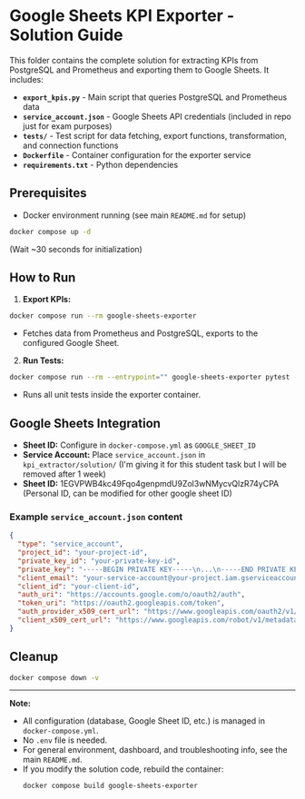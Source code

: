 # Google Sheets KPI Exporter - Solution Guide

This folder contains the complete solution for extracting KPIs from PostgreSQL and Prometheus and exporting them to Google Sheets. It includes:

- **`export_kpis.py`** - Main script that queries PostgreSQL and Prometheus data
- **`service_account.json`** - Google Sheets API credentials (included in repo just for exam purposes)
- **`tests/`** - Test script for data fetching, export functions, transformation, and connection functions
- **`Dockerfile`** - Container configuration for the exporter service
- **`requirements.txt`** - Python dependencies

## Prerequisites

- Docker environment running (see main `README.md` for setup)
```bash
docker compose up -d
```
(Wait ~30 seconds for initialization)

## How to Run

1. **Export KPIs:**
  ```bash
  docker compose run --rm google-sheets-exporter
  ```
- Fetches data from Prometheus and PostgreSQL, exports to the configured Google Sheet.

2. **Run Tests:**
  ```bash
  docker compose run --rm --entrypoint="" google-sheets-exporter pytest -v -s
  ```
- Runs all unit tests inside the exporter container.

## Google Sheets Integration

- **Sheet ID:** Configure in `docker-compose.yml` as `GOOGLE_SHEET_ID` 
- **Service Account:** Place `service_account.json` in `kpi_extractor/solution/` (I'm giving it for this student task but I will be removed after 1 week)
- **Sheet ID:** 1EGVPWB4kc49Fqo4genpmdU9Zol3wNMycvQlzR74yCPA (Personal ID, can be modified for other google sheet ID)

### Example `service_account.json` content
```json
{
  "type": "service_account",
  "project_id": "your-project-id",
  "private_key_id": "your-private-key-id",
  "private_key": "-----BEGIN PRIVATE KEY-----\n...\n-----END PRIVATE KEY-----\n",
  "client_email": "your-service-account@your-project.iam.gserviceaccount.com",
  "client_id": "your-client-id",
  "auth_uri": "https://accounts.google.com/o/oauth2/auth",
  "token_uri": "https://oauth2.googleapis.com/token",
  "auth_provider_x509_cert_url": "https://www.googleapis.com/oauth2/v1/certs",
  "client_x509_cert_url": "https://www.googleapis.com/robot/v1/metadata/x509/your-service-account%40your-project.iam.gserviceaccount.com"
}
```



## Cleanup

```bash
docker compose down -v
```

---

**Note:**
- All configuration (database, Google Sheet ID, etc.) is managed in `docker-compose.yml`.
- No `.env` file is needed.
- For general environment, dashboard, and troubleshooting info, see the main `README.md`.
- If you modify the solution code, rebuild the container:
   ```bash
   docker compose build google-sheets-exporter
   ```
